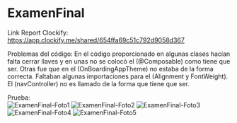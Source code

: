 # ExamenFinal
Link Report Clockify: https://app.clockify.me/shared/654ffa69c51c792d9058d367

Problemas del código: En el código proporcionado en algunas clases hacían falta cerrar llaves y en unas no se colocó el  (@Composable) como tiene que ser. Otras fue que en el (OnBoardingAppTheme) no estaba de la forma correcta. Faltaban algunas importaciones para el (Alignment y FontWeight). El (navController) no es llamado de la forma que tiene que ser.

Prueba:  
![ExamenFinal-Foto1](https://github.com/GGbrie/ExamenFinal/assets/106721167/85ff8ef8-33fd-4b85-a123-67ef1168bccf)
![ExamenFinal-Foto2](https://github.com/GGbrie/ExamenFinal/assets/106721167/97f481e7-42c6-45ea-9fa6-b0d80b7b0d40)
![ExamenFinal-Foto3](https://github.com/GGbrie/ExamenFinal/assets/106721167/be305715-b573-43d9-9c91-42d0616ea386)
![ExamenFinal-Foto4](https://github.com/GGbrie/ExamenFinal/assets/106721167/e6572b78-f85b-417b-9570-2b003de1f53d)
![ExamenFinal-Foto5](https://github.com/GGbrie/ExamenFinal/assets/106721167/fef39fe6-2cde-4102-81d2-60f549d85228)
